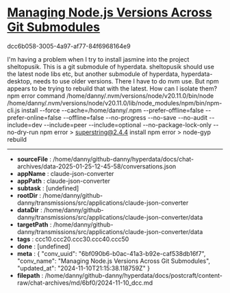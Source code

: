 # [Managing Node.js Versions Across Git Submodules](https://claude.ai/chat/6bf090b6-b0ac-41a3-b92e-caf538db16f7)

dcc6b058-3005-4a97-af77-84f6968164e9

I'm having a problem when I try to install jasmine into the project sheltopusik. This is a git submodule of hyperdata. sheltopusik should use the latest node libs etc, but another submodule of hyperdata, hyperdata-desktop, needs to use older versions. There I have to do nvm use.  But npm appears to be trying to rebuild that with the latest. How can I isolate them?
npm error command /home/danny/.nvm/versions/node/v20.11.0/bin/node /home/danny/.nvm/versions/node/v20.11.0/lib/node_modules/npm/bin/npm-cli.js install --force --cache=/home/danny/.npm --prefer-offline=false --prefer-online=false --offline=false --no-progress --no-save --no-audit --include=dev --include=peer --include=optional --no-package-lock-only --no-dry-run
npm error > superstring@2.4.4 install
npm error > node-gyp rebuild

---

* **sourceFile** : /home/danny/github-danny/hyperdata/docs/chat-archives/data-2025-01-25-12-45-58/conversations.json
* **appName** : claude-json-converter
* **appPath** : claude-json-converter
* **subtask** : [undefined]
* **rootDir** : /home/danny/github-danny/transmissions/src/applications/claude-json-converter
* **dataDir** : /home/danny/github-danny/transmissions/src/applications/claude-json-converter/data
* **targetPath** : /home/danny/github-danny/transmissions/src/applications/claude-json-converter/data
* **tags** : ccc10.ccc20.ccc30.ccc40.ccc50
* **done** : [undefined]
* **meta** : {
  "conv_uuid": "6bf090b6-b0ac-41a3-b92e-caf538db16f7",
  "conv_name": "Managing Node.js Versions Across Git Submodules",
  "updated_at": "2024-11-10T21:15:38.118759Z"
}
* **filepath** : /home/danny/github-danny/hyperdata/docs/postcraft/content-raw/chat-archives/md/6bf0/2024-11-10_dcc.md